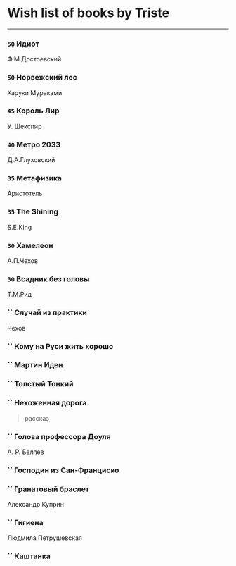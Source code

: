# Wish list of books by Triste
---

### `50` Идиот
Ф.М.Достоевский

### `50` Норвежский лес
Харуки Мураками

### `45` Король Лир
У. Шекспир

### `40` Метро 2033
Д.А.Глуховский

### `35` Метафизика
Аристотель

### `35` The Shining
S.E.King

### `30` Хамелеон
А.П.Чехов

### `30` Всадник без головы
Т.М.Рид

### `` Случай из практики
Чехов

### `` Кому на Руси жить хорошо

### `` Мартин Иден

### `` Толстый Тонкий

### `` Нехоженная дорога
> рассказ

### `` Голова профессора Доуля
А. Р. Беляев

### `` Господин из Сан-Франциско

### `` Гранатовый браслет
Александр Куприн

### `` Гигиена
Людмила Петрушевская

### `` Каштанка

